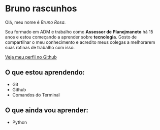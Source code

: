 # Bruno rascunhos 
Olá, meu nome é *Bruno Rosa*. 

Sou formado em ADM e trabalho como **Assessor de Planejmaneto** há 15 anos e estou começando a aprender sobre **tecnologia**. Gosto de compartilhar o meu conhecimento e acredito meus colegas a melhorarem suas rotinas de trabalho com isso.

[Veja meu perfil no Github](https://github.com/brunohorosa)

## O que estou aprendendo:

- Git
- Github
- Comandos do Terminal 

## O que ainda vou aprender:

- Python
